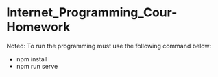 # Internet_Programming_Cour-Homework


Noted:
To run the programming must use the following command below:

- npm install
- npm run serve
